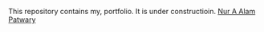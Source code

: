 This repository contains my, portfolio. It is under constructioin.
[Nur A Alam Patwary]("https://nur-a-alam1997.github.io/Portfolio/")